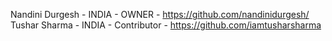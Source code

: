 Nandini Durgesh - INDIA - OWNER - https://github.com/nandinidurgesh/
Tushar Sharma - INDIA - Contributor - https://github.com/iamtusharsharma
